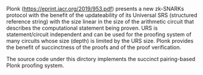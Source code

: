 Plonk (https://eprint.iacr.org/2019/953.pdf) presents a new zk-SNARKs protocol with the benefit of the updateability of its Universal SRS (structured reference string) with the size linear in the size of the arithmetic circuit that describes the computational statement being proven. URS is statement/circuit independent and can be used for the proofing system of many circuits whose size (depth) is limited by the URS size. Plonk provides the benefit of succinctness of the proofs and of the proof verification.

The source code under this dirctory implements the succinct pairing-based Plonk proofing system.
